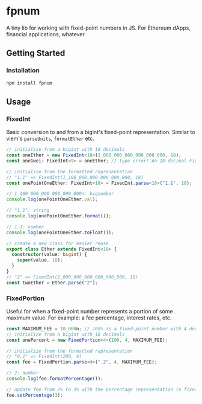 # fpnum

A tiny lib for working with fixed-point numbers in JS. For Ethereum dApps, financial applications, whatever.

## Getting Started

### Installation

```bash
npm install fpnum
```

## Usage

### FixedInt

Basic conversion to and from a bigint's fixed-point representation. Similar to viem's `parseUnits`, `formatEther` etc.

```ts
// initialize from a bigint with 18 decimals
const oneEther = new FixedInt<18>(1_000_000_000_000_000_000, 18);
const oneGwei: FixedInt<9> = oneEther; // type error! An 18-decimal FixedInt can't be assigned to a 9 decimal one

// initialize from the formatted representation
// "1.1" => FixedInt(1_100_000_000_000_000_000, 18)
const onePointOneEther: FixedInt<18> = FixedInt.parse<18>("1.1", 18);

// 1_100_000_000_000_000_000n: bignumber
console.log(onePointOneEther.val);

// "1.1": string
console.log(onePointOneEther.format());

// 1.1: number
console.log(onePointOneEther.toFloat());

// create a new class for easier reuse
export class Ether extends FixedInt<18> {
  constructor(value: bigint) {
    super(value, 18);
  }
}
// "2" => FixedInt(2_000_000_000_000_000_000, 18)
const twoEther = Ether.parse("2");
```

### FixedPortion

Useful for when a fixed-point number represents a portion of some maximum value. For example: a fee percentage, interest rates, etc.

```ts
const MAXIMUM_FEE = 10_000n; // 100% as a fixed-point number with 4 decimals
// initialize from a bigint with 18 decimals
const onePercent = new FixedPortion<4>(100, 4, MAXIMUM_FEE);

// initialize from the formatted representation
// "0.2" => FixedInt(200, 4)
const fee = FixedPortion.parse<4>(".2", 4, MAXIMUM_FEE);

// 2: number
console.log(fee.formatPercentage());

// update fee from 2% to 3% with the percentage representation (a fixed-point number with 2 decimals)
fee.setPercentage(3);
```
